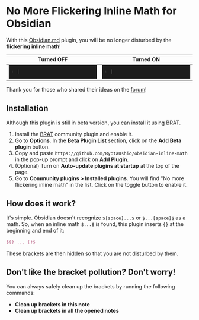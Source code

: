 # No More Flickering Inline Math for Obsidian

With this [Obsidian.md](https://obsidian.md/) plugin, you will be no longer disturbed by the **flickering inline math**!

Turned OFF               | Turned ON
:-----------------------:|:------------------------:
![Turned OFF](fig/off.gif) | ![Turned ON](fig/on.gif)

Thank you for those who shared their ideas on the [forum](https://forum.obsidian.md/t/inline-math-allow-white-spaces-before-closing-dollar-signs/63551)!

## Installation

Although this plugin is still in beta version, you can install it using BRAT.

1.  Install the [BRAT](obsidian://show-plugin?id=obsidian42-brat) community plugin and enable it.
2.  Go to **Options**. In the **Beta Plugin List** section, click on the **Add Beta plugin** button.
3.  Copy and paste `https://github.com/RyotaUshio/obsidian-inline-math` in the pop-up prompt and click on **Add Plugin**.
4.  (Optional) Turn on **Auto-update plugins at startup** at the top of the page.
5.  Go to **Community plugins > Installed plugins**. You will find "No more flickering inline math" in the list. Click on the toggle button to enable it.

## How does it work?

It's simple. Obsidian doesn't recognize `$[space]...$` or `$...[space]$` as a math.
So, when an inline math `$...$` is found, this plugin inserts `{}` at the beginning and end of it:

```latex
${} ... {}$
```

These brackets are then hidden so that you are not disturbed by them.

## Don't like the bracket pollution? Don't worry!

You can always safely clean up the brackets by running the following commands:

- **Clean up brackets in this note**
- **Clean up brackets in all the opened notes**
